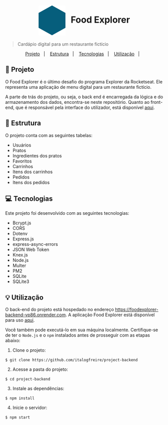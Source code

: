 <h1 align="center" style="text-align: center;">
  <img alt="Logo do Food Explorer" src="./src/assets/favicon.svg" style="vertical-align: middle; margin-right: 10px;">
  Food Explorer
</h1>

> Cardápio digital para um restaurante fictício

<p align="center">
  <a href="#project">Projeto</a>&nbsp;&nbsp;&nbsp;|&nbsp;&nbsp;&nbsp;
  <a href="#structure">Estrutura</a>&nbsp;&nbsp;&nbsp;|&nbsp;&nbsp;&nbsp;
  <a href="#technologies">Tecnologias</a>&nbsp;&nbsp;&nbsp;|&nbsp;&nbsp;&nbsp;
  <a href="#usage">Utilização</a>&nbsp;&nbsp;&nbsp;|&nbsp;&nbsp;&nbsp;
</p>

<h2 id="project">📁 Projeto</h2>

O Food Explorer é o último desafio do programa Explorer da Rocketseat. Ele representa uma aplicação de menu digital para um restaurante fictício.

A parte de trás do projeto, ou seja, o back end é encarregada da lógica e do armazenamento dos dados, encontra-se neste repositório. Quanto ao front-end, que é responsável pela interface do utilizador, está disponível [aqui](https://github.com/italogfreire/project-frontend).

<h2 id="structure">📌 Estrutura</h2>

O projeto conta com as seguintes tabelas:

- Usuários
- Pratos
- Ingredientes dos pratos
- Favoritos
- Carrinhos
- Itens dos carrinhos
- Pedidos
- Itens dos pedidos

<h2 id="technologies">💻 Tecnologias</h2>

Este projeto foi desenvolvido com as seguintes tecnologias:

- Bcrypt.js
- CORS
- Dotenv
- Express.js
- express-async-errors
- JSON Web Token
- Knex.js
- Node.js
- Multer
- PM2
- SQLite
- SQLite3

<h2 id="usage">💡 Utilização</h2>

O back-end do projeto está hospedado no endereço https://foodexplorer-backend-vp86.onrender.com. A aplicação Food Explorer está disponível para uso [aqui](https://explorerfood-98399b.netlify.app/).

Você também pode executá-lo em sua máquina localmente. Certifique-se de ter o ``Node.js`` e o ``npm`` instalados antes de prosseguir com as etapas abaixo:

1. Clone o projeto:

```
$ git clone https://github.com/italogfreire/project-backend
```

2. Acesse a pasta do projeto:

```
$ cd project-backend
```

3. Instale as dependências:

```
$ npm install
```

4. Inicie o servidor:

```
$ npm start
```
